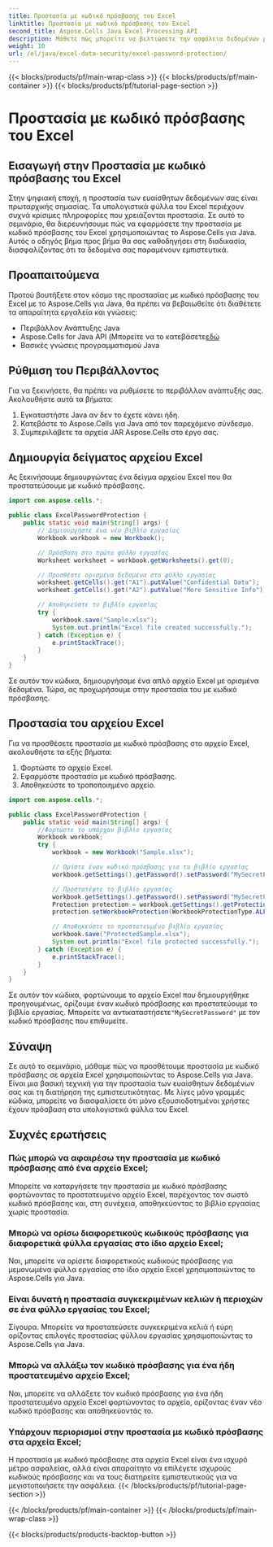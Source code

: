 ```yaml
---
title: Προστασία με κωδικό πρόσβασης του Excel
linktitle: Προστασία με κωδικό πρόσβασης του Excel
second_title: Aspose.Cells Java Excel Processing API
description: Μάθετε πώς μπορείτε να βελτιώσετε την ασφάλεια δεδομένων με προστασία κωδικού πρόσβασης του Excel χρησιμοποιώντας το Aspose.Cells για Java. Οδηγός βήμα προς βήμα με πηγαίο κώδικα για απόλυτη εμπιστευτικότητα δεδομένων.
weight: 10
url: /el/java/excel-data-security/excel-password-protection/
---
```


{{< blocks/products/pf/main-wrap-class >}}
{{< blocks/products/pf/main-container >}}
{{< blocks/products/pf/tutorial-page-section >}}

# Προστασία με κωδικό πρόσβασης του Excel


## Εισαγωγή στην Προστασία με κωδικό πρόσβασης του Excel

Στην ψηφιακή εποχή, η προστασία των ευαίσθητων δεδομένων σας είναι πρωταρχικής σημασίας. Τα υπολογιστικά φύλλα του Excel περιέχουν συχνά κρίσιμες πληροφορίες που χρειάζονται προστασία. Σε αυτό το σεμινάριο, θα διερευνήσουμε πώς να εφαρμόσετε την προστασία με κωδικό πρόσβασης του Excel χρησιμοποιώντας το Aspose.Cells για Java. Αυτός ο οδηγός βήμα προς βήμα θα σας καθοδηγήσει στη διαδικασία, διασφαλίζοντας ότι τα δεδομένα σας παραμένουν εμπιστευτικά.

## Προαπαιτούμενα

Προτού βουτήξετε στον κόσμο της προστασίας με κωδικό πρόσβασης του Excel με το Aspose.Cells για Java, θα πρέπει να βεβαιωθείτε ότι διαθέτετε τα απαραίτητα εργαλεία και γνώσεις:

- Περιβάλλον Ανάπτυξης Java
-  Aspose.Cells for Java API (Μπορείτε να το κατεβάσετε[εδώ](https://releases.aspose.com/cells/java/)
- Βασικές γνώσεις προγραμματισμού Java

## Ρύθμιση του Περιβάλλοντος

Για να ξεκινήσετε, θα πρέπει να ρυθμίσετε το περιβάλλον ανάπτυξής σας. Ακολουθήστε αυτά τα βήματα:

1. Εγκαταστήστε Java αν δεν το έχετε κάνει ήδη.
2. Κατεβάστε το Aspose.Cells για Java από τον παρεχόμενο σύνδεσμο.
3. Συμπεριλάβετε τα αρχεία JAR Aspose.Cells στο έργο σας.

## Δημιουργία δείγματος αρχείου Excel

Ας ξεκινήσουμε δημιουργώντας ένα δείγμα αρχείου Excel που θα προστατεύσουμε με κωδικό πρόσβασης.

```java
import com.aspose.cells.*;

public class ExcelPasswordProtection {
    public static void main(String[] args) {
        // Δημιουργήστε ένα νέο βιβλίο εργασίας
        Workbook workbook = new Workbook();

        // Πρόσβαση στο πρώτο φύλλο εργασίας
        Worksheet worksheet = workbook.getWorksheets().get(0);

        // Προσθέστε ορισμένα δεδομένα στο φύλλο εργασίας
        worksheet.getCells().get("A1").putValue("Confidential Data");
        worksheet.getCells().get("A2").putValue("More Sensitive Info");

        // Αποθηκεύστε το βιβλίο εργασίας
        try {
            workbook.save("Sample.xlsx");
            System.out.println("Excel file created successfully.");
        } catch (Exception e) {
            e.printStackTrace();
        }
    }
}
```

Σε αυτόν τον κώδικα, δημιουργήσαμε ένα απλό αρχείο Excel με ορισμένα δεδομένα. Τώρα, ας προχωρήσουμε στην προστασία του με κωδικό πρόσβασης.

## Προστασία του αρχείου Excel

Για να προσθέσετε προστασία με κωδικό πρόσβασης στο αρχείο Excel, ακολουθήστε τα εξής βήματα:

1. Φορτώστε το αρχείο Excel.
2. Εφαρμόστε προστασία με κωδικό πρόσβασης.
3. Αποθηκεύστε το τροποποιημένο αρχείο.

```java
import com.aspose.cells.*;

public class ExcelPasswordProtection {
    public static void main(String[] args) {
        //Φορτώστε το υπάρχον βιβλίο εργασίας
        Workbook workbook;
        try {
            workbook = new Workbook("Sample.xlsx");

            // Ορίστε έναν κωδικό πρόσβασης για το βιβλίο εργασίας
            workbook.getSettings().getPassword().setPassword("MySecretPassword");

            // Προστατέψτε το βιβλίο εργασίας
            workbook.getSettings().getPassword().setPassword("MySecretPassword");
            Protection protection = workbook.getSettings().getProtection();
            protection.setWorkbookProtection(WorkbookProtectionType.ALL);

            // Αποθηκεύστε το προστατευμένο βιβλίο εργασίας
            workbook.save("ProtectedSample.xlsx");
            System.out.println("Excel file protected successfully.");
        } catch (Exception e) {
            e.printStackTrace();
        }
    }
}
```

 Σε αυτόν τον κώδικα, φορτώνουμε το αρχείο Excel που δημιουργήθηκε προηγουμένως, ορίζουμε έναν κωδικό πρόσβασης και προστατεύουμε το βιβλίο εργασίας. Μπορείτε να αντικαταστήσετε`"MySecretPassword"` με τον κωδικό πρόσβασης που επιθυμείτε.

## Σύναψη

Σε αυτό το σεμινάριο, μάθαμε πώς να προσθέτουμε προστασία με κωδικό πρόσβασης σε αρχεία Excel χρησιμοποιώντας το Aspose.Cells για Java. Είναι μια βασική τεχνική για την προστασία των ευαίσθητων δεδομένων σας και τη διατήρηση της εμπιστευτικότητας. Με λίγες μόνο γραμμές κώδικα, μπορείτε να διασφαλίσετε ότι μόνο εξουσιοδοτημένοι χρήστες έχουν πρόσβαση στα υπολογιστικά φύλλα του Excel.

## Συχνές ερωτήσεις

### Πώς μπορώ να αφαιρέσω την προστασία με κωδικό πρόσβασης από ένα αρχείο Excel;

Μπορείτε να καταργήσετε την προστασία με κωδικό πρόσβασης φορτώνοντας το προστατευμένο αρχείο Excel, παρέχοντας τον σωστό κωδικό πρόσβασης και, στη συνέχεια, αποθηκεύοντας το βιβλίο εργασίας χωρίς προστασία.

### Μπορώ να ορίσω διαφορετικούς κωδικούς πρόσβασης για διαφορετικά φύλλα εργασίας στο ίδιο αρχείο Excel;

Ναι, μπορείτε να ορίσετε διαφορετικούς κωδικούς πρόσβασης για μεμονωμένα φύλλα εργασίας στο ίδιο αρχείο Excel χρησιμοποιώντας το Aspose.Cells για Java.

### Είναι δυνατή η προστασία συγκεκριμένων κελιών ή περιοχών σε ένα φύλλο εργασίας του Excel;

Σίγουρα. Μπορείτε να προστατεύσετε συγκεκριμένα κελιά ή εύρη ορίζοντας επιλογές προστασίας φύλλου εργασίας χρησιμοποιώντας το Aspose.Cells για Java.

### Μπορώ να αλλάξω τον κωδικό πρόσβασης για ένα ήδη προστατευμένο αρχείο Excel;

Ναι, μπορείτε να αλλάξετε τον κωδικό πρόσβασης για ένα ήδη προστατευμένο αρχείο Excel φορτώνοντας το αρχείο, ορίζοντας έναν νέο κωδικό πρόσβασης και αποθηκεύοντάς το.

### Υπάρχουν περιορισμοί στην προστασία με κωδικό πρόσβασης στα αρχεία Excel;

Η προστασία με κωδικό πρόσβασης στα αρχεία Excel είναι ένα ισχυρό μέτρο ασφαλείας, αλλά είναι απαραίτητο να επιλέγετε ισχυρούς κωδικούς πρόσβασης και να τους διατηρείτε εμπιστευτικούς για να μεγιστοποιήσετε την ασφάλεια.
{{< /blocks/products/pf/tutorial-page-section >}}

{{< /blocks/products/pf/main-container >}}
{{< /blocks/products/pf/main-wrap-class >}}

{{< blocks/products/products-backtop-button >}}
